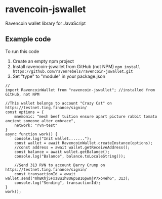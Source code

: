 # ravencoin-jswallet
Ravencoin wallet library for JavaScript



## Example code
To run this code
1) Create an empty npm project
2) Install ravencoin-jswallet from GitHub (not NPM) ```npm install https://github.com/ravenrebels/ravencoin-jswallet.git```
3) Set "type" to "module" in your package.json

 
```
//
import RavencoinWallet from "ravencoin-jswallet"; //installed from GitHub, not NPM

//This wallet belongs to account "Crazy Cat" on https://testnet.ting.finance/signin/
const options = {
    mnemonic: "mesh beef tuition ensure apart picture rabbit tomato ancient someone alter embrace",
    network: "rvn-test"
}
async function work() {
    console.log("Init wallet.......");
    const wallet = await RavencoinWallet.createInstance(options);
    //const address = await wallet.getReceiveAddress();
    const balance = await wallet.getBalance();
    console.log("Balance", balance.toLocaleString());

    //Send 313 RVN to account Barry Crump on https://testnet.ting.finance/signin/
    const transactionId = await wallet.send("mhBKhj5FxzBu1h8U6pSB16pwmjP7xo4ehG", 313);
    console.log("Sending", transactionId);
}
work(); 

``` 
